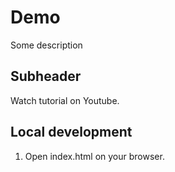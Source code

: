 # Demo

Some description

## Subheader

Watch tutorial on Youtube.

## Local development

1. Open index.html on your browser.

